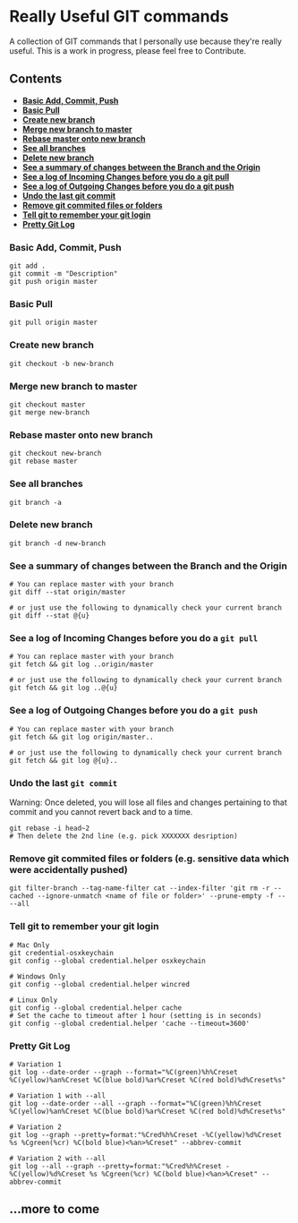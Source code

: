 # Really Useful GIT commands
A collection of GIT commands that I personally use because they're really useful. This is a work in progress, please feel free to Contribute.

## Contents
* **[Basic Add, Commit, Push](#BasicAddCommitPush)**
* **[Basic Pull](#BasicPull)**
* **[Create new branch](#CreateNewBranch)**
* **[Merge new branch to master](#MergeNewBranchToMaster)**
* **[Rebase master onto new branch](#RebaseMasterOntoNewBranch)**
* **[See all branches](#SeeAllBranches)**
* **[Delete new branch](#DeleteNewBranch)**
* **[See a summary of changes between the Branch and the Origin](#SeeASummaryOfChangesBetweenTheBranchAndTheOrigin)**
* **[See a log of Incoming Changes before you do a git pull](#SeeALogOfIncomingChangesBeforeYouDoAGitPull)**
* **[See a log of Outgoing Changes before you do a git push](#SeeALogOfOutgoingChangesBeforeYouDoAGitPush)**
* **[Undo the last git commit](#UndoTheLastGitCommit)**
* **[Remove git commited files or folders](#RemoveGitCommitedFilesOrFolders)**
* **[Tell git to remember your git login](#TellGitToRememberYourGitLogin)**
* **[Pretty Git Log](#PrettyGitLog)**

### <a id="BasicAddCommitPush"></a>Basic Add, Commit, Push
```
git add .
git commit -m "Description"
git push origin master
```

### <a id="BasicPull"></a>Basic Pull
```
git pull origin master
```

### <a id="CreateNewBranch"></a>Create new branch
```
git checkout -b new-branch
```

### <a id="MergeNewBranchToMaster"></a>Merge new branch to master
```
git checkout master
git merge new-branch
```

### <a id="RebaseMasterOntoNewBranch"></a>Rebase master onto new branch
```
git checkout new-branch
git rebase master
```

### <a id="SeeAllBranches"></a>See all branches
```
git branch -a
```

### <a id="DeleteNewBranch"></a>Delete new branch
```
git branch -d new-branch
```

### <a id="SeeASummaryOfChangesBetweenTheBranchAndTheOrigin"></a>See a summary of changes between the Branch and the Origin
```
# You can replace master with your branch
git diff --stat origin/master
```
```
# or just use the following to dynamically check your current branch
git diff --stat @{u}
```

### <a id="SeeALogOfIncomingChangesBeforeYouDoAGitPull"></a>See a log of Incoming Changes before you do a `git pull`
```
# You can replace master with your branch
git fetch && git log ..origin/master
```
```
# or just use the following to dynamically check your current branch
git fetch && git log ..@{u}
```

### <a id="SeeALogOfOutgoingChangesBeforeYouDoAGitPush"></a>See a log of Outgoing Changes before you do a `git push`
```
# You can replace master with your branch
git fetch && git log origin/master..
```
```
# or just use the following to dynamically check your current branch
git fetch && git log @{u}..
```

### <a id="UndoTheLastGitCommit"></a>Undo the last `git commit`
Warning: Once deleted, you will lose all files and changes pertaining to that commit and you cannot revert back and to a time.
```
git rebase -i head~2
# Then delete the 2nd line (e.g. pick XXXXXXX desription)
```

### <a id="RemoveGitCommitedFilesOrFolders"></a>Remove git commited files or folders (e.g. sensitive data which were accidentally pushed)
```
git filter-branch --tag-name-filter cat --index-filter 'git rm -r --cached --ignore-unmatch <name of file or folder>' --prune-empty -f -- --all
```

### <a id="TellGitToRememberYourGitLogin"></a>Tell git to remember your git login
```
# Mac Only
git credential-osxkeychain
git config --global credential.helper osxkeychain
```
```
# Windows Only
git config --global credential.helper wincred
```
```
# Linux Only
git config --global credential.helper cache
# Set the cache to timeout after 1 hour (setting is in seconds)
git config --global credential.helper 'cache --timeout=3600'
```

### <a id="PrettyGitLog"></a>Pretty Git Log
```
# Variation 1
git log --date-order --graph --format="%C(green)%h%Creset %C(yellow)%an%Creset %C(blue bold)%ar%Creset %C(red bold)%d%Creset%s"
```
```
# Variation 1 with --all
git log --date-order --all --graph --format="%C(green)%h%Creset %C(yellow)%an%Creset %C(blue bold)%ar%Creset %C(red bold)%d%Creset%s"
```

```
# Variation 2
git log --graph --pretty=format:"%Cred%h%Creset -%C(yellow)%d%Creset %s %Cgreen(%cr) %C(bold blue)<%an>%Creset" --abbrev-commit
```
```
# Variation 2 with --all
git log --all --graph --pretty=format:"%Cred%h%Creset -%C(yellow)%d%Creset %s %Cgreen(%cr) %C(bold blue)<%an>%Creset" --abbrev-commit
```

## ...more to come
